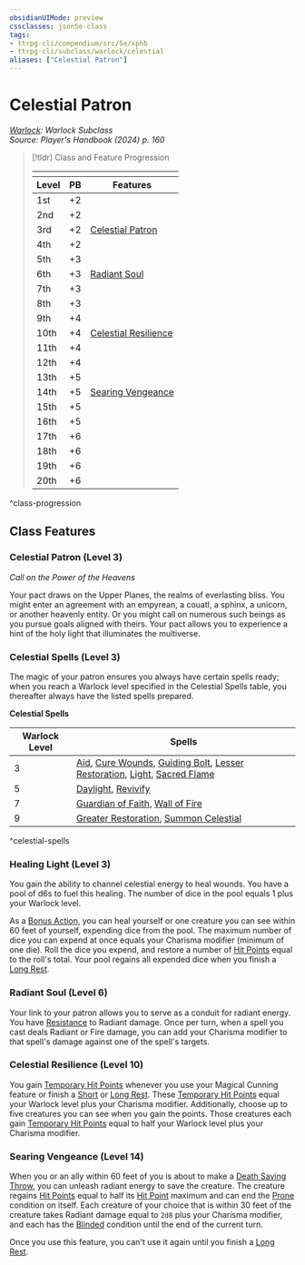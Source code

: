 ```yaml
---
obsidianUIMode: preview
cssclasses: json5e-class
tags:
- ttrpg-cli/compendium/src/5e/xphb
- ttrpg-cli/subclass/warlock/celestial
aliases: ["Celestial Patron"]
---
```

# Celestial Patron
*[Warlock](./warlock-xphb.md): Warlock Subclass*  
*Source: Player's Handbook (2024) p. 160*  

> [!tldr] Class and Feature Progression
> 
> <table class="class-progression">
> <thead>
> <tr><th colspan='3'></th></tr>
> <tr class="class-progression"><th class"level">Level</th><th class"pb">PB</th><th class"feature">Features</th></tr>
> </thead><tbody>
> <tr class="class-progression"><td class"level">1st</td><td class"pb">+2</td><td class"feature"></td></tr>
> <tr class="class-progression"><td class"level">2nd</td><td class"pb">+2</td><td class"feature"></td></tr>
> <tr class="class-progression"><td class"level">3rd</td><td class"pb">+2</td><td class"feature"><a href='#Celestial Patron (Level 3)' class='internal-link'>Celestial Patron</a></td></tr>
> <tr class="class-progression"><td class"level">4th</td><td class"pb">+2</td><td class"feature"></td></tr>
> <tr class="class-progression"><td class"level">5th</td><td class"pb">+3</td><td class"feature"></td></tr>
> <tr class="class-progression"><td class"level">6th</td><td class"pb">+3</td><td class"feature"><a href='#Radiant Soul (Level 6)' class='internal-link'>Radiant Soul</a></td></tr>
> <tr class="class-progression"><td class"level">7th</td><td class"pb">+3</td><td class"feature"></td></tr>
> <tr class="class-progression"><td class"level">8th</td><td class"pb">+3</td><td class"feature"></td></tr>
> <tr class="class-progression"><td class"level">9th</td><td class"pb">+4</td><td class"feature"></td></tr>
> <tr class="class-progression"><td class"level">10th</td><td class"pb">+4</td><td class"feature"><a href='#Celestial Resilience (Level 10)' class='internal-link'>Celestial Resilience</a></td></tr>
> <tr class="class-progression"><td class"level">11th</td><td class"pb">+4</td><td class"feature"></td></tr>
> <tr class="class-progression"><td class"level">12th</td><td class"pb">+4</td><td class"feature"></td></tr>
> <tr class="class-progression"><td class"level">13th</td><td class"pb">+5</td><td class"feature"></td></tr>
> <tr class="class-progression"><td class"level">14th</td><td class"pb">+5</td><td class"feature"><a href='#Searing Vengeance (Level 14)' class='internal-link'>Searing Vengeance</a></td></tr>
> <tr class="class-progression"><td class"level">15th</td><td class"pb">+5</td><td class"feature"></td></tr>
> <tr class="class-progression"><td class"level">16th</td><td class"pb">+5</td><td class"feature"></td></tr>
> <tr class="class-progression"><td class"level">17th</td><td class"pb">+6</td><td class"feature"></td></tr>
> <tr class="class-progression"><td class"level">18th</td><td class"pb">+6</td><td class"feature"></td></tr>
> <tr class="class-progression"><td class"level">19th</td><td class"pb">+6</td><td class"feature"></td></tr>
> <tr class="class-progression"><td class"level">20th</td><td class"pb">+6</td><td class"feature"></td></tr>
> </tbody></table>

^class-progression


## Class Features

### Celestial Patron (Level 3)

*Call on the Power of the Heavens*

Your pact draws on the Upper Planes, the realms of everlasting bliss. You might enter an agreement with an empyrean, a couatl, a sphinx, a unicorn, or another heavenly entity. Or you might call on numerous such beings as you pursue goals aligned with theirs. Your pact allows you to experience a hint of the holy light that illuminates the multiverse.

### Celestial Spells (Level 3)

The magic of your patron ensures you always have certain spells ready; when you reach a Warlock level specified in the Celestial Spells table, you thereafter always have the listed spells prepared.

**Celestial Spells**

| Warlock Level | Spells |
|---------------|--------|
| 3 | [Aid](2-Mechanics/CLI/spells/aid-xphb.md), [Cure Wounds](2-Mechanics/CLI/spells/cure-wounds-xphb.md), [Guiding Bolt](2-Mechanics/CLI/spells/guiding-bolt-xphb.md), [Lesser Restoration](2-Mechanics/CLI/spells/lesser-restoration-xphb.md), [Light](2-Mechanics/CLI/spells/light-xphb.md), [Sacred Flame](2-Mechanics/CLI/spells/sacred-flame-xphb.md) |
| 5 | [Daylight](2-Mechanics/CLI/spells/daylight-xphb.md), [Revivify](2-Mechanics/CLI/spells/revivify-xphb.md) |
| 7 | [Guardian of Faith](2-Mechanics/CLI/spells/guardian-of-faith-xphb.md), [Wall of Fire](2-Mechanics/CLI/spells/wall-of-fire-xphb.md) |
| 9 | [Greater Restoration](2-Mechanics/CLI/spells/greater-restoration-xphb.md), [Summon Celestial](2-Mechanics/CLI/spells/summon-celestial-xphb.md) |
^celestial-spells

### Healing Light (Level 3)

You gain the ability to channel celestial energy to heal wounds. You have a pool of d6s to fuel this healing. The number of dice in the pool equals 1 plus your Warlock level.

As a [Bonus Action](2-Mechanics/CLI/rules/variant-rules/bonus-action-xphb.md), you can heal yourself or one creature you can see within 60 feet of yourself, expending dice from the pool. The maximum number of dice you can expend at once equals your Charisma modifier (minimum of one die). Roll the dice you expend, and restore a number of [Hit Points](2-Mechanics/CLI/rules/variant-rules/hit-points-xphb.md) equal to the roll's total. Your pool regains all expended dice when you finish a [Long Rest](2-Mechanics/CLI/rules/variant-rules/long-rest-xphb.md).

### Radiant Soul (Level 6)

Your link to your patron allows you to serve as a conduit for radiant energy. You have [Resistance](2-Mechanics/CLI/rules/variant-rules/resistance-xphb.md) to Radiant damage. Once per turn, when a spell you cast deals Radiant or Fire damage, you can add your Charisma modifier to that spell's damage against one of the spell's targets.

### Celestial Resilience (Level 10)

You gain [Temporary Hit Points](2-Mechanics/CLI/rules/variant-rules/temporary-hit-points-xphb.md) whenever you use your Magical Cunning feature or finish a [Short](2-Mechanics/CLI/rules/variant-rules/short-rest-xphb.md) or [Long Rest](2-Mechanics/CLI/rules/variant-rules/long-rest-xphb.md). These [Temporary Hit Points](2-Mechanics/CLI/rules/variant-rules/temporary-hit-points-xphb.md) equal your Warlock level plus your Charisma modifier. Additionally, choose up to five creatures you can see when you gain the points. Those creatures each gain [Temporary Hit Points](2-Mechanics/CLI/rules/variant-rules/temporary-hit-points-xphb.md) equal to half your Warlock level plus your Charisma modifier.

### Searing Vengeance (Level 14)

When you or an ally within 60 feet of you is about to make a [Death Saving Throw](2-Mechanics/CLI/rules/variant-rules/death-saving-throw-xphb.md), you can unleash radiant energy to save the creature. The creature regains [Hit Points](2-Mechanics/CLI/rules/variant-rules/hit-points-xphb.md) equal to half its [Hit Point](2-Mechanics/CLI/rules/variant-rules/hit-points-xphb.md) maximum and can end the [Prone](2-Mechanics/CLI/rules/conditions.md#Prone) condition on itself. Each creature of your choice that is within 30 feet of the creature takes Radiant damage equal to `2d8` plus your Charisma modifier, and each has the [Blinded](2-Mechanics/CLI/rules/conditions.md#Blinded) condition until the end of the current turn.

Once you use this feature, you can't use it again until you finish a [Long Rest](2-Mechanics/CLI/rules/variant-rules/long-rest-xphb.md).